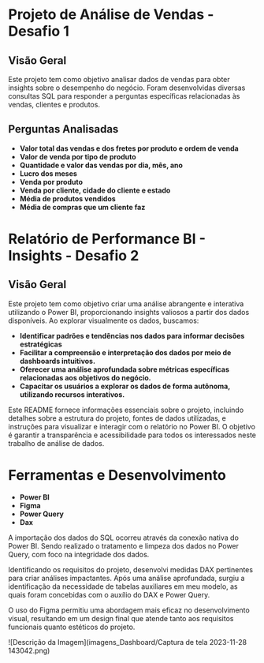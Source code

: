 # Projeto de Análise de Vendas - Desafio 1

## Visão Geral
Este projeto tem como objetivo analisar dados de vendas para obter insights sobre o desempenho do negócio. Foram desenvolvidas diversas consultas SQL para responder a perguntas específicas relacionadas às vendas, clientes e produtos.

## Perguntas Analisadas
- **Valor total das vendas e dos fretes por produto e ordem de venda**
- **Valor de venda por tipo de produto**
- **Quantidade e valor das vendas por dia, mês, ano**
- **Lucro dos meses**
- **Venda por produto**
- **Venda por cliente, cidade do cliente e estado**
- **Média de produtos vendidos**
- **Média de compras que um cliente faz**



# Relatório de Performance BI - Insights - Desafio 2

## Visão Geral

 Este projeto tem como objetivo criar uma análise abrangente e interativa utilizando o Power BI, proporcionando insights valiosos a partir dos dados disponíveis. Ao explorar visualmente os dados, buscamos:

- **Identificar padrões e tendências nos dados para informar decisões estratégicas**
- **Facilitar a compreensão e interpretação dos dados por meio de dashboards intuitivos.**
- **Oferecer uma análise aprofundada sobre métricas específicas relacionadas aos objetivos do negócio.**
- **Capacitar os usuários a explorar os dados de forma autônoma, utilizando recursos interativos.**

 Este README fornece informações essenciais sobre o projeto, incluindo detalhes sobre a estrutura do projeto, fontes de dados utilizadas, e instruções para visualizar e interagir com o relatório no Power BI. O objetivo é garantir a transparência e acessibilidade para todos os interessados neste trabalho de análise de dados.


# Ferramentas e Desenvolvimento

- **Power BI**
- **Figma**
- **Power Query**
- **Dax**

A importação dos dados do SQL ocorreu através da conexão nativa do Power BI. Sendo realizado o tratamento e limpeza dos dados no Power Query, com foco na integridade dos dados.

Identificando os requisitos do projeto, desenvolvi medidas DAX pertinentes para criar análises impactantes. Após uma análise aprofundada, surgiu a identificação da necessidade de tabelas auxiliares em meu modelo, as quais foram concebidas com o auxílio do DAX e Power Query.

O uso do Figma permitiu uma abordagem mais eficaz no desenvolvimento visual, resultando em um design final que atende tanto aos requisitos funcionais quanto estéticos do projeto.




![Descrição da Imagem](imagens_Dashboard/Captura de tela 2023-11-28 143042.png)
